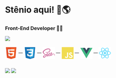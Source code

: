 
<!--
**stamorim28/stamorim28** is a ✨ _special_ ✨ repository because its `README.md` (this file) appears on your GitHub profile.

Here are some ideas to get you started:

- 🔭 I’m currently working on ...
- 🌱 I’m currently learning ...
- 👯 I’m looking to collaborate on ...
- 🤔 I’m looking for help with ...
- 💬 Ask me about ...
- 📫 How to reach me: ...
- 😄 Pronouns: ...
- ⚡ Fun fact: ...
-->

# Stênio aqui! 👋🌎

### Front-End Developer :man_technologist:
 <div>
<!--   <img height="180em" src="https://github-readme-stats.vercel.app/api?username=stamorim28&show_icons=true&theme=algolia&include_all_commits=true&count_private=true"/> -->
  <img height="180em" src="https://github-readme-stats.vercel.app/api/top-langs/?username=stamorim28&layout=compact&langs_count=7&theme=algolia"/>
</div>
  
<div style="display: inline_block"><br>
  <img align="center" alt="HTML" width="40" src="https://raw.githubusercontent.com/devicons/devicon/master/icons/html5/html5-original.svg"> &mdash;
  <img align="center" alt="CSS" width="40" src="https://raw.githubusercontent.com/devicons/devicon/master/icons/css3/css3-original.svg"> &mdash;
  <img align="center" alt="SASS" width="40" src="https://raw.githubusercontent.com/github/explore/80688e429a7d4ef2fca1e82350fe8e3517d3494d/topics/sass/sass.png"> &mdash;
  <img align="center" alt="Js" width="40" src="https://raw.githubusercontent.com/devicons/devicon/master/icons/javascript/javascript-plain.svg"> &mdash;
  <img align="center" alt="Vue" width="40" src="https://raw.githubusercontent.com/github/explore/80688e429a7d4ef2fca1e82350fe8e3517d3494d/topics/vue/vue.png"> &mdash;
  <img align="center" alt="React" width="40" src="https://raw.githubusercontent.com/devicons/devicon/master/icons/react/react-original.svg">
</div>
  
  ##
  
  <div> 
    <a href="https://www.linkedin.com/in/st%C3%AAnio-amorim-38b9ba174/" target="_blank"><img src="https://img.shields.io/badge/-LinkedIn-%230077B5?style=for-the-badge&logo=linkedin&logoColor=white" target="_blank"></a> 
  <a href = "mailto:jstenio.rocha@gmail.com"><img src="https://img.shields.io/badge/-Gmail-%23333?style=for-the-badge&logo=gmail&logoColor=white" target="_blank"></a>
</div>

